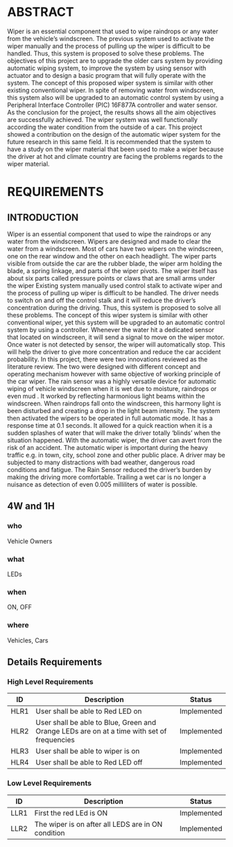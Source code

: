 # ABSTRACT

Wiper is an essential component that used to wipe raindrops or any water from the vehicle’s windscreen. The previous system
used to activate the wiper manually and the process of pulling up the wiper is difficult to be handled. Thus, this system is
proposed to solve these problems. The objectives of this project are to upgrade the older cars system by providing automatic
wiping system, to improve the system by using sensor with actuator and to design a basic program that will fully operate with
the system. The concept of this proposed wiper system is similar with other existing conventional wiper. In spite of removing
water from windscreen, this system also will be upgraded to an automatic control system by using a Peripheral Interface
Controller (PIC) 16F877A controller and water sensor. As the conclusion for the project, the results shows all the aim
objectives are successfully achieved. The wiper system was well functionally according the water condition from the outside of a
car. This project showed a contribution on the design of the automatic wiper system for the future research in this same field. It
is recommended that the system to have a study on the wiper material that been used to make a wiper because the driver at hot
and climate country are facing the problems regards to the wiper material.

# REQUIREMENTS

## INTRODUCTION

Wiper is an essential component that used to wipe the raindrops or any water from the windscreen. Wipers are designed
and made to clear the water from a windscreen. Most of cars have two wipers on the windscreen, one on the rear
window and the other on each headlight. The wiper parts visible from outside the car are the rubber blade, the wiper
arm holding the blade, a spring linkage, and parts of the wiper pivots. The wiper itself has about six parts called
pressure points or claws that are small arms under the wiper 
Existing system manually used control stalk to activate wiper and the process of pulling up wiper is difficult to be
handled. The driver needs to switch on and off the control stalk and it will reduce the driver’s concentration during the
driving. Thus, this system is proposed to solve all these problems. The concept of this wiper system is similar with
other conventional wiper, yet this system will be upgraded to an automatic control system by using a controller.
Whenever the water hit a dedicated sensor that located on windscreen, it will send a signal to move on the wiper motor.
Once water is not detected by sensor, the wiper will automatically stop. This will help the driver to give more
concentration and reduce the car accident probability.
In this project, there were two innovations reviewed as the literature review. The two were designed with different
concept and operating mechanism however with same objective of working principle of the car wiper. The rain sensor
was a highly versatile device for automatic wiping of vehicle windscreen when it is wet due to moisture, raindrops or
even mud . It worked by reflecting harmonious light beams within the windscreen. When raindrops fall onto the
windscreen, this harmony light is been disturbed and creating a drop in the light beam intensity. The system then
activated the wipers to be operated in full automatic mode. It has a response time at 0.1 seconds. It allowed for a quick
reaction when it is a sudden splashes of water that will make the driver totally ‘blinds’ when the situation happened.
With the automatic wiper, the driver can avert from the risk of an accident. The automatic wiper is important during
the heavy traffic e.g. in town, city, school zone and other public place. A driver may be subjected to many distractions
with bad weather, dangerous road conditions and fatigue. The Rain Sensor reduced the driver’s burden by making the
driving more comfortable. Trailing a wet car is no longer a nuisance as detection of even 0.005 milliliters of water is
possible.

## 4W and 1H

### who
Vehicle Owners

### what
LEDs

### when 
ON, OFF
### where
Vehicles, Cars


## Details Requirements

### High Level Requirements

| **ID** | **Description** | **Status** |
| --- | --- | --- |
| HLR1 | User shall be able to Red LED on | Implemented |
| HLR2 | User shall be able to Blue, Green and Orange  LEDs are on at a time with set of frequencies| Implemented |
| HLR3 | User shall be able to wiper is on | Implemented |
| HLR4 | User shall be able to Red LED off| Implemented |

### Low Level Requirements

| **ID** | **Description** | **Status** |
| --- | --- | --- |
| LLR1 | First the red LEd is ON  | Implemented |
| LLR2 | The wiper is on after all LEDS are in ON condition | Implemented |




